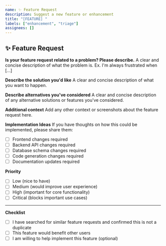 ```yaml
---
name: ✨ Feature Request
description: Suggest a new feature or enhancement
title: "[FEATURE] "
labels: ["enhancement", "triage"]
assignees: []
---
```


## ✨ Feature Request

**Is your feature request related to a problem? Please describe.**
A clear and concise description of what the problem is. Ex. I'm always frustrated when [...]

**Describe the solution you'd like**
A clear and concise description of what you want to happen.

**Describe alternatives you've considered**
A clear and concise description of any alternative solutions or features you've considered.

**Additional context**
Add any other context or screenshots about the feature request here.

**Implementation Ideas**
If you have thoughts on how this could be implemented, please share them:

- [ ] Frontend changes required
- [ ] Backend API changes required
- [ ] Database schema changes required
- [ ] Code generation changes required
- [ ] Documentation updates required

**Priority**
- [ ] Low (nice to have)
- [ ] Medium (would improve user experience)
- [ ] High (important for core functionality)
- [ ] Critical (blocks important use cases)

---

**Checklist**
- [ ] I have searched for similar feature requests and confirmed this is not a duplicate
- [ ] This feature would benefit other users
- [ ] I am willing to help implement this feature (optional)